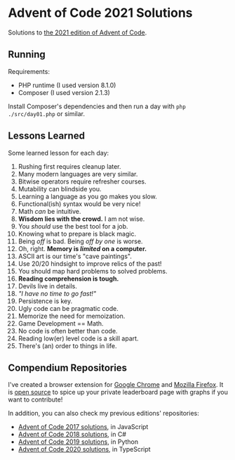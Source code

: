 # Advent of Code 2021 Solutions

Solutions to [the 2021 edition of Advent of Code](https://adventofcode.com/2021).

## Running

Requirements:

- PHP runtime (I used version 8.1.0)
- Composer (I used version 2.1.3)

Install Composer's dependencies and then run a day with `php ./src/day01.php` or similar.

## Lessons Learned

Some learned lesson for each day:

1. Rushing first requires cleanup later.
2. Many modern languages are very similar.
3. Bitwise operators require refresher courses.
4. Mutability can blindside you.
5. Learning a language as you go makes you slow.
6. Functional(ish) syntax would be very nice!
7. Math _can_ be intuitive.
8. **Wisdom lies with the crowd.** I am not wise.
9. You _should_ use the best tool for a job.
10. Knowing what to prepare is black magic.
11. Being _off_ is bad. Being _off by one_ is worse.
12. Oh, right. **Memory is _limited_ on a computer.**
13. ASCII art is our time's "cave paintings".
14. Use 20/20 hindsight to improve relics of the past!
15. You should map hard problems to solved problems.
16. **Reading comprehension is tough.**
17. Devils live in details.
18. _"I have no time to go fast!"_
19. Persistence is key.
20. Ugly code can be pragmatic code.
21. Memorize the need for memoization.
22. Game Development == Math.
23. No code is often better than code.
24. Reading low(er) level code is a skill apart.
25. There's (an) order to things in life.

## Compendium Repositories

I've created a browser extension for [Google Chrome](https://chrome.google.com/webstore/detail/ipbomkmbokofodhhjpipflmdplipblbe) and [Mozilla Firefox](https://addons.mozilla.org/en-US/firefox/addon/advent-of-code-charts/).
It is [open source](https://github.com/jeroenheijmans/advent-of-code-charts) to spice up your private leaderboard page with graphs if you want to contribute!

In addition, you can also check my previous editions' repositories:

- [Advent of Code 2017 solutions](https://github.com/jeroenheijmans/advent-of-code-2017), in JavaScript
- [Advent of Code 2018 solutions](https://github.com/jeroenheijmans/advent-of-code-2018), in C#
- [Advent of Code 2019 solutions](https://github.com/jeroenheijmans/advent-of-code-2019), in Python
- [Advent of Code 2020 solutions](https://github.com/jeroenheijmans/advent-of-code-2020), in TypeScript
